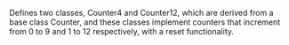 Defines two classes, Counter4 and Counter12, which are derived from a base class Counter, and these classes implement counters that increment from 0 to 9 and 1 to 12 respectively, with a reset functionality.
